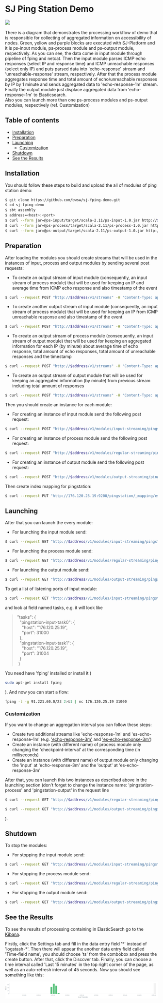 # SJ Ping Station Demo

![](FPingDemo.png)

There is a diagram that demonstrates the processing workflow of demo
that is responsible for collecting of aggregated information on accessibility of nodes.
Green, yellow and purple blocks are executed with SJ-Platform
and it is ps-input module, ps-process module and ps-output module, respectively.
As you can see, the data come in input module through pipeline of fping and netcat.
Then the input module parses ICMP echo responses (select IP and response time)
and ICMP unreachable responses (select only IP)
and puts parsed data into 'echo-response' stream and 'unreachable-response' stream, respectively.
After that the process module aggregates response time and total amount of echo/unreachable responses by IP by 1 minute
and sends aggregated data to 'echo-response-1m' stream.
Finally the output module just displace aggregated data from 'echo-response-1m' to Elasticsearch.  
Also you can launch more than one ps-process modules and ps-output modules, respectively (ref. Customization)

## Table of contents

- [Installation](#installation)
- [Preparation](#preparation)
- [Launching](#launching)
    * [Customization](#customization)
- [Shutdown](#shutdown)
- [See the Results](#see-the-results)

## Installation

You should follow these steps to build and upload the all of modules of ping station demo:

```bash
$ git clone https://github.com/bwsw/sj-fping-demo.git
$ cd sj-fping-demo
$ sbt assembly
$ address=<host>:<port>
$ curl --form jar=@ps-input/target/scala-2.11/ps-input-1.0.jar http://$address/v1/modules
$ curl --form jar=@ps-process/target/scala-2.11/ps-process-1.0.jar http://$address/v1/modules
$ curl --form jar=@ps-output/target/scala-2.11/ps-output-1.0.jar http://$address/v1/modules
```

## Preparation

After loading the modules you should create streams that will be used in the instances of input, process and output modules by sending several post requests:

- To create an output stream of input module (consequently, an input stream of process module) that will be used for keeping an IP and average time from ICMP echo response and also timestamp of the event
```bash
$ curl --request POST "http://$address/v1/streams" -H 'Content-Type: application/json' --data "@api-json/streams/echo-response.json"
```
- To create another output stream of input module (consequently, an input stream of process module) that will be used for keeping an IP from ICMP unreachable response and also timestamp of the event
```bash
$ curl --request POST "http://$address/v1/streams" -H 'Content-Type: application/json' --data "@api-json/streams/unreachable-response.json"
```
- To create an output stream of process module (consequently, an input stream of output module) that will be used for keeping an aggregated information for each IP (by minute)
about average time of echo response, total amount of echo responses, total amount of unreachable responses and the timestamp
```bash
$ curl --request POST "http://$address/v1/streams" -H 'Content-Type: application/json' --data "@api-json/streams/echo-response-1m.json"
```
- To create an output stream of output module that will be used for keeping an aggregated information (by minute) from previous stream including total amount of responses
```bash
$ curl --request POST "http://$address/v1/streams" -H 'Content-Type: application/json' --data "@api-json/streams/es-echo-response-1m.json"
```

Then you should create an instance for each module:

- For creating an instance of input module send the following post request:
```bash
$ curl --request POST "http://$address/v1/modules/input-streaming/pingstation-input/1.0/instance" -H 'Content-Type: application/json' --data "@api-json/instances/pingstation-input.json"
```
- For creating an instance of process module send the following post request:
```bash
$ curl --request POST "http://$address/v1/modules/regular-streaming/pingstation-process/1.0/instance" -H 'Content-Type: application/json' --data "@api-json/instances/pingstation-process.json"
```
- For creating an instance of output module send the following post request:
```bash
$ curl --request POST "http://$address/v1/modules/output-streaming/pingstation-output/1.0/instance" -H 'Content-Type: application/json' --data "@api-json/instances/pingstation-output.json"
```

Then create index mapping for pingstation:
```bash
$ curl --request PUT "http://176.120.25.19:9200/pingstation/_mapping/es-echo-response-1m" -H 'Content-Type: application/json' --data "@api-json/index_mapping.json"
```

## Launching

After that you can launch the every module:

- For launching the input module send:
```bash
$ curl --request GET "http://$address/v1/modules/input-streaming/pingstation-input/1.0/instance/pingstation-input/start"
```
- For launching the process module send:
```bash
$ curl --request GET "http://$address/v1/modules/regular-streaming/pingstation-process/1.0/instance/pingstation-process/start"
```
- For launching the output module send:
```bash
$ curl --request GET "http://$address/v1/modules/output-streaming/pingstation-output/1.0/instance/pingstation-output/start"
```

To get a list of listening ports of input module:
```bash
$ curl --request GET "http://$address/v1/modules/input-streaming/pingstation-input/1.0/instance/pingstation-input"
```
and look at field named tasks, e.g. it will look like
> "tasks": {   
> &nbsp;&nbsp;"pingstation-input-task0": {   
> &nbsp;&nbsp;&nbsp;&nbsp;"host": "176.120.25.19",  
> &nbsp;&nbsp;&nbsp;&nbsp;"port": 31000   
> &nbsp;&nbsp;},   
> &nbsp;&nbsp;"pingstation-input-task1": {   
> &nbsp;&nbsp;&nbsp;&nbsp;"host": "176.120.25.19",   
> &nbsp;&nbsp;&nbsp;&nbsp;"port": 31004   
> &nbsp;&nbsp;}   
> &nbsp;}   

You need have 'fping' installed or install it (
```bash
sudo apt-get install fping
```
). And now you can start a flow:
```bash
fping -l -g 91.221.60.0/23 2>&1 | nc 176.120.25.19 31000
```

### Customization

If you want to change an aggregation interval you can follow these steps:

- Create two additional streams like 'echo-response-1m' and 'es-echo-response-1m'
(e.g. ['echo-response-3m'](api-json/streams/echo-response-3m.json) and
['es-echo-response-3m'](api-json/streams/es-echo-response-3m.json))
- Create an instance (with different name) of process module only changing the 'checkpoint-interval' at the corresponding time (in milliseconds)
- Create an instance (with different name) of output module only changing the 'input' at 'echo-response-3m' and the 'output' at 'es-echo-response-3m'

After that, you can launch this two instances as described above in the launching section
(don't forget to change the instance name: 'pingstation-process' and 'pingstation-output' in the request line
```bash
$ curl --request GET "http://$address/v1/modules/regular-streaming/pingstation-process/1.0/instance/<new instance name>/start"
```
```bash
$ curl --request GET "http://$address/v1/modules/output-streaming/pingstation-output/1.0/instance/<new instance name>/start"
```
).

## Shutdown

To stop the modules:

- For stopping the input module send:
```bash
$ curl --request GET "http://$address/v1/modules/input-streaming/pingstation-input/1.0/instance/pingstation-input/stop"
```
- For stopping the process module send:
```bash
$ curl --request GET "http://$address/v1/modules/regular-streaming/pingstation-process/1.0/instance/pingstation-process/stop"
```
- For stopping the output module send:
```bash
$ curl --request GET "http://$address/v1/modules/output-streaming/pingstation-output/1.0/instance/pingstation-output/start"
```

## See the Results

To see the results of processing containing in ElasticSearch go to the [Kibana](http://176.120.25.19/).

Firstly, click the Settings tab and fill in the data entry field '\*' instead of 'logstash-*'.
Then there will appear the another data entry field called 'Time-field name', you should choose 'ts'
from the combobox and press the create button.
After that, click the Discover tab. Finally, you can choose a time interval called 'Last 15 minutes' in the top right corner of the page,
as well as an auto-refresh interval of 45 seconds. Now you should see something like this:

![](kibanaExample.png)

